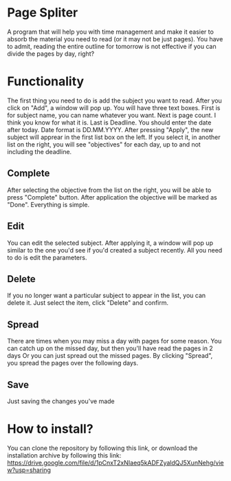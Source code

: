 # Page Spliter

A program that will help you with time management and make it easier to absorb the material you need to read (or it may not be just pages). You have to admit, reading the entire outline for tomorrow is not effective if you can divide the pages by day, right?

# Functionality

The first thing you need to do is add the subject you want to read. After you click on "Add", a window will pop up. You will have three text boxes. First is for subject name, you can name whatever you want. Next is page count. I think you know for what it is. Last is Deadline. You should enter the date after today. Date format is DD.MM.YYYY. After pressing "Apply", the new subject will apprear in the first list box on the left. If you select it, in another list on the right, you will see "objectives" for each day, up to and not including the deadline.

## Complete
After selecting the objective from the list on the right, you will be able to press "Complete" button. After application the objective will be marked as "Done". Everything is simple.

## Edit
You can edit the selected subject. After applying it, a window will pop up similar to the one you'd see if you'd created a subject recently. All you need to do is edit the parameters.

## Delete
If you no longer want a particular subject to appear in the list, you can delete it. Just select the item, click "Delete" and confirm.

## Spread
There are times when you may miss a day with pages for some reason. You can catch up on the missed day, but then you'll have read the pages in 2 days Or you can just spread out the missed pages. By clicking "Spread", you spread the pages over the following days.

## Save
Just saving the changes you've made

# How to install?
You can clone the repository by following this link, or download the installation archive by following this link:
https://drive.google.com/file/d/1pCnxT2xNIaeq5kADFZyaldQJ5XunNehg/view?usp=sharing
